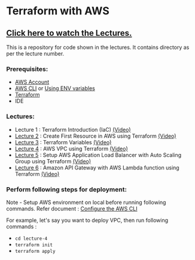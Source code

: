 # Terraform with AWS

## [Click here to watch the Lectures.](https://www.youtube.com/playlist?list=PLnRSa-mtH0ngx4ovc58PTZFmI5oIVu6aK)

This is a repository for code shown in the lectures. It contains directory as per the lecture number.

### Prerequisites:
- [AWS Account](https://aws.amazon.com/resources/create-account/)
- [AWS CLI](https://docs.aws.amazon.com/cli/latest/userguide/getting-started-install.html) or [Using ENV variables](https://docs.aws.amazon.com/cli/latest/userguide/cli-configure-envvars.html) 
- [Terraform](https://developer.hashicorp.com/terraform/install?product_intent=terraform)
- IDE

### Lectures:

- Lecture 1 : Terraform Introduction (IaC) [(Video)](https://youtu.be/uN05DrdZRSY)
- [Lecture 2](https://github.com/kodedge-swapneel/terraform-lectures/tree/main/lecture-2) : Create First Resource in AWS using Terraform [(Video)](https://youtu.be/hOr38M6pVYw)
- [Lecture 3](https://github.com/kodedge-swapneel/terraform-lectures/tree/main/lecture-3) : Terraform Variables [(Video)](https://youtu.be/V3oXJfdQar8)
- [Lecture 4](https://github.com/kodedge-swapneel/terraform-lectures/tree/main/lecture-4) : AWS VPC using Terraform [(Video)](https://youtu.be/VLcvkpUFUMo)
- [Lecture 5](https://github.com/kodedge-swapneel/terraform-lectures/tree/main/lecture-5) : Setup AWS Application Load Balancer with Auto Scaling Group using Terraform [(Video)](https://youtu.be/1m54kzfjGtM)
- [Lecture 6](https://github.com/kodedge-swapneel/terraform-lectures/tree/main/lecture-6) : Amazon API Gateway with AWS Lambda function using Terraform [(Video)](https://youtu.be/gpXmaDwfQ50)


### Perform following steps for deployment:

Note - Setup AWS environment on local before running following commands. Refer document : [Configure the AWS CLI](https://docs.aws.amazon.com/cli/latest/userguide/cli-chap-configure.html)

For example, let's say you want to deploy VPC, then run following commands :

- `cd lecture-4`
- `terraform init`
- `terraform apply`